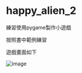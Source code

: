 # happy_alien_2

練習使用pygame製作小遊戲

按照書中範例練習

遊戲畫面如下

![image](https://github.com/commhua321/happy_alien2/blob/master/Screenshots/game_image.jpg)

